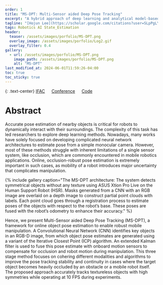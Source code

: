 ```yaml
---
order: 1
title: "MS-DPT: Multi-Sensor aided Deep Pose Tracking"
excerpt: "A hybrid approach of deep learning and analytical model-based algorithms for online object 6D pose estimation"
tagline: "[Hojun Lee](https://scholar.google.com/citations?user=SLpPgLYAAAAJ&hl=en&oi=sra)<sup>1</sup>, [Tyler Toner](https://scholar.google.com/citations?user=NKTX6H4AAAAJ&hl=en)<sup>1</sup>, [Dawn Tilbury](https://scholar.google.com/citations?user=8P0XsUgAAAAJ&hl=en)<sup>1</sup>, [Kira Barton](https://scholar.google.com/citations?user=RXmPJqsAAAAJ&hl=en)<sup>1</sup> <br/> <sup>1</sup> University of Michigan, Ann Arbor" 
tags: Robotics AI State_Estimation
header:
  teaser: /assets/images/porfolio/MS-DPT.png
  overlay_image: /assets/images/porfolio/Log2.gif
  overlay_filter: 0.4
gallery:
  - url: /assets/images/porfolio/MS-DPT.png
    image_path: /assets/images/porfolio/MS-DPT.png
    alt: "MS-DPT"
last_modified_at: 2024-06-01T11:59:26-04:00
toc: true
toc_sticky: true
---
```


{: .text-center}
<a href="https://www.sciencedirect.com/science/article/pii/S2405896322028488"><i class="fas fa-file-pdf"></i> IFAC</a> &emsp;
<a href="https://drive.google.com/file/d/1LQyA4sq_oKebqDFc3Gnt5M3VG4GPoY-2/preview"><i class="fas fa-video"></i> Conference</a> &emsp;
<a href="https://github.com/kidpaul94/MS-DPT"><i class="fa-brands fa-github"></i> Code</a>

# Abstract
Accurate pose estimation of nearby objects is critical for robots to dynamically
interact with their surroundings. The complexity of this task has led researchers to explore deep
learning methods. Nowadays, many works have solely focused on developing complicated neural
network architectures to estimate pose from a simple monocular camera. However, most of these
methods struggle with inherent limitations of a single sensor system, like occlusion, which are
commonly encountered in mobile robotics applications. Online, occlusion-robust pose estimation
is extremely important in such cases, as mobility of a robot introduces major uncertainty that
complicates manipulation. 

{% include gallery caption="The MS-DPT architecture: The system detects symmetrical objects without any texture using ASUS Xtion Pro
Live on the Human Support Robot (HSR). Masks generated from a CNN with an RGB image are overlaid on a
depth image to construct partial point clouds with labels. Each point cloud goes through a registration process to
estimate poses of the objects with respect to the robot’s base. These poses are fused with the robot’s odometry to
enhance their accuracy." %}

Hence, we present Multi-Sensor aided Deep Pose Tracking (MS-DPT), a 
framework for online object pose estimation to enable robust mobile manipulation. A Convolutional 
Neural Network (CNN) identifies key objects in an RGB-D image, from which object pose estimates 
are generated using a variant of the Iterative Closest Point (ICP) algorithm. An extended Kalman 
filter is used to fuse this pose estimate with onboard motion sensors to compensate for occlusion 
and robot motion during manipulation. This three stage method focuses on cohering different modalities 
and algorithms to improve the pose tracking stability and continuity in cases where the target 
object becomes heavily occluded by an obstacle or a mobile robot itself. The proposed approach 
accurately tracks textureless objects with high symmetries while operating at 10 FPS during experiments.

<!-- # Conference
<iframe src="https://drive.google.com/file/d/1LQyA4sq_oKebqDFc3Gnt5M3VG4GPoY-2/preview" width="640" height="480" allow="autoplay"></iframe> -->
